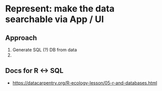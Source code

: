 
# Represent: make the data searchable via App / UI

## Approach

1. Generate SQL (?) DB from data
2. 

## Docs for R <-> SQL


- https://datacarpentry.org/R-ecology-lesson/05-r-and-databases.html